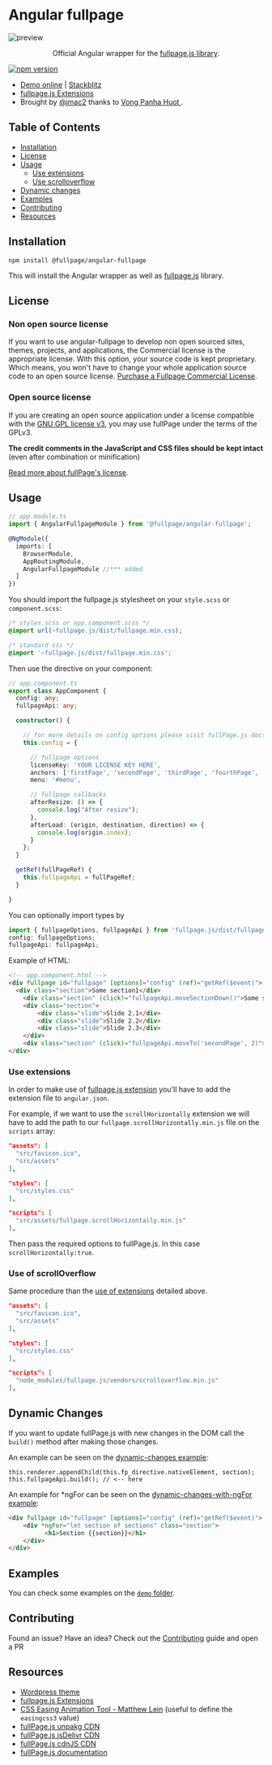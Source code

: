 # Angular fullpage
![preview](https://alvarotrigo.com/angular-fullpage/imgs/angular-fullpage-wrapper.png?v=2)
<p align="center">
Official Angular wrapper for the <a target="_blank" href="https://github.com/alvarotrigo/fullPage.js/">fullpage.js library</a>.
</p>
<p align="center">

  [![npm version][npm-version-src]][npm-version-href]

</p>

- [Demo online](https://alvarotrigo.com/angular-fullpage/) | [Stackblitz](https://stackblitz.com/edit/angular-nqsqwk)
- [fullpage.js Extensions](https://alvarotrigo.com/fullPage/extensions/)
- Brought by [@imac2](https://twitter.com/imac2) thanks to [Vong Panha Huot
](https://github.com/vh13294).

## Table of Contents

- [Installation](https://github.com/alvarotrigo/angular-fullpage#installation)
- [License](https://github.com/alvarotrigo/angular-fullpage#license)
- [Usage](https://github.com/alvarotrigo/angular-fullpage#usage)
  - [Use extensions](https://github.com/alvarotrigo/angular-fullpage#use-extensions)
  - [Use scrolloverflow](https://github.com/alvarotrigo/angular-fullpage#use-of-scrolloverflow)
- [Dynamic changes](https://github.com/alvarotrigo/angular-fullpage#dynamic-changes)
- [Examples](https://github.com/alvarotrigo/angular-fullpage#examples)
- [Contributing](https://github.com/alvarotrigo/angular-fullpage#contributing)
- [Resources](https://github.com/alvarotrigo/angular-fullpage#resources)

## Installation

```shell
npm install @fullpage/angular-fullpage
```

This will install the Angular wrapper as well as [fullpage.js](https://github.com/alvarotrigo/fullPage.js/) library.

## License

### Non open source license

If you want to use angular-fullpage to develop non open sourced sites, themes, projects, and applications, the Commercial license is the appropriate license. With this option, your source code is kept proprietary. Which means, you won't have to change your whole application source code to an open source license. [Purchase a Fullpage Commercial License](https://alvarotrigo.com/fullPage/pricing/).

### Open source license

If you are creating an open source application under a license compatible with the [GNU GPL license v3](https://www.gnu.org/licenses/gpl-3.0.html), you may use fullPage under the terms of the GPLv3.

**The credit comments in the JavaScript and CSS files should be kept intact** (even after combination or minification)

[Read more about fullPage's license](https://alvarotrigo.com/fullPage/pricing/).

## Usage

```typescript
// app.module.ts
import { AngularFullpageModule } from '@fullpage/angular-fullpage';

@NgModule({
  imports: [
    BrowserModule,
    AppRoutingModule,
    AngularFullpageModule //*** added
  ]
})
```

You should import the fullpage.js stylesheet on your `style.scss` or `component.scss`:

```scss
/* styles.scss or app.component.scss */
@import url(~fullpage.js/dist/fullpage.min.css);
```

```css
/* standard css */
@import '~fullpage.js/dist/fullpage.min.css';
```

Then use the directive on your component:

```typescript
// app.component.ts
export class AppComponent {
  config: any;
  fullpageApi: any;

  constructor() {

    // for more details on config options please visit fullPage.js docs
    this.config = {

      // fullpage options
      licenseKey: 'YOUR LICENSE KEY HERE',
      anchors: ['firstPage', 'secondPage', 'thirdPage', 'fourthPage', 'lastPage'],
      menu: '#menu',

      // fullpage callbacks
      afterResize: () => {
        console.log("After resize");
      },
      afterLoad: (origin, destination, direction) => {
        console.log(origin.index);
      }
    };
  }

  getRef(fullPageRef) {
    this.fullpageApi = fullPageRef;
  }

}

```

You can optionally import types by

```typescript
import { fullpageOptions, fullpageApi } from 'fullpage.js/dist/fullpage.extensions.min';
config: fullpageOptions;
fullpageApi: fullpageApi;
```

Example of HTML:

```html
<!-- app.component.html -->
<div fullpage id="fullpage" [options]="config" (ref)="getRef($event)">
  <div class="section">Some section1</div>
	<div class="section" (click)="fullpageApi.moveSectionDown()">Some section2</div>
	<div class="section">
		<div class="slide">Slide 2.1</div>
		<div class="slide">Slide 2.2</div>
		<div class="slide">Slide 2.3</div>
	</div>
	<div class="section" (click)="fullpageApi.moveTo('secondPage', 2)">Some section4</div>
</div>
```

### Use extensions
In order to make use of [fullpage.js extension](https://alvarotrigo.com/fullPage/extensions/) you'll have to add the extension file to `angular.json`.

For example, if we want to use the `scrollHorizontally` extension we will have to add the path to our `fullpage.scrollHorizontally.min.js` file on the `scripts` array:

```json
"assets": [
  "src/favicon.ico",
  "src/assets"
],

"styles": [
  "src/styles.css"
],

"scripts": [
  "src/assets/fullpage.scrollHorizontally.min.js"
],
```

Then pass the required options to fullPage.js. In this case `scrollHorizontally:true`.

### Use of scrollOverflow
Same procedure than the [use of extensions](https://github.com/alvarotrigo/angular-fullpage#use-extensions) detailed above.

```json
"assets": [
  "src/favicon.ico",
  "src/assets"
],

"styles": [
  "src/styles.css"
],

"scripts": [
  "node_modules/fullpage.js/vendors/scrolloverflow.min.js"
],
```

## Dynamic Changes
If you want to update fullPage.js with new changes in the DOM call the `build()` method after making those changes.

An example can be seen on the [dynamic-changes example](https://github.com/alvarotrigo/angular-fullpage/blob/master/demo/app/examples/dynamic-changes/dynamic-changes.component.ts#L46):

```javacript
this.renderer.appendChild(this.fp_directive.nativeElement, section);
this.fullpageApi.build(); // <-- here
```

An example for *ngFor can be seen on the [dynamic-changes-with-ngFor example](https://github.com/alvarotrigo/angular-fullpage/blob/master/demo/app/examples/dynamic-ng-for/dynamic-ng-for.component.ts#L45):

```html
<div fullpage id="fullpage" [options]="config" (ref)="getRef($event)">
    <div *ngFor="let section of sections" class="section">
		  <h1>Section {{section}}</h1>
	</div>
</div>
```

## Examples
You can check some examples on the [`demo` folder](https://github.com/alvarotrigo/angular-fullpage/tree/master/demo).

## Contributing

Found an issue? Have an idea? Check out the [Contributing](https://github.com/alvarotrigo/angular-fullpage/blob/master/CONTRIBUTING.md) guide and open a PR

## Resources

- [Wordpress theme](https://alvarotrigo.com/fullPage/utils/wordpress.html)
- [fullpage.js Extensions](https://alvarotrigo.com/fullPage/extensions/)
- [CSS Easing Animation Tool - Matthew Lein](http://matthewlein.com/ceaser/) (useful to define the `easingcss3` value)
- [fullPage.js unpakg CDN](https://unpkg.com/fullpage.js)
- [fullPage.js jsDelivr CDN](http://www.jsdelivr.com/#!jquery.fullpage)
- [fullPage.js cdnJS CDN](https://cdnjs.com/libraries/fullPage.js)
- [fullPage.js documentation](https://github.com/alvarotrigo/fullPage.js)



<!-- Badges -->
[npm-version-src]: https://img.shields.io/npm/v/angular-fullpage.js/latest.svg
[npm-version-href]: https://www.npmjs.com/package/@fullpage/angular-fullpage
